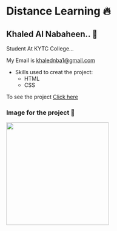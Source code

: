  # Distance Learning :fire:
## Khaled Al Nabaheen.. :bust_in_silhouette:

Student At KYTC College...

My Email is khalednba1@gmail.com

* Skills used to creat the project:
  * HTML
  * CSS
 
To see the project [Click here](https://d-learning.netlify.app)

### Image for the project :rose:

<img src ="img/" width="270px" heighet="270px">
